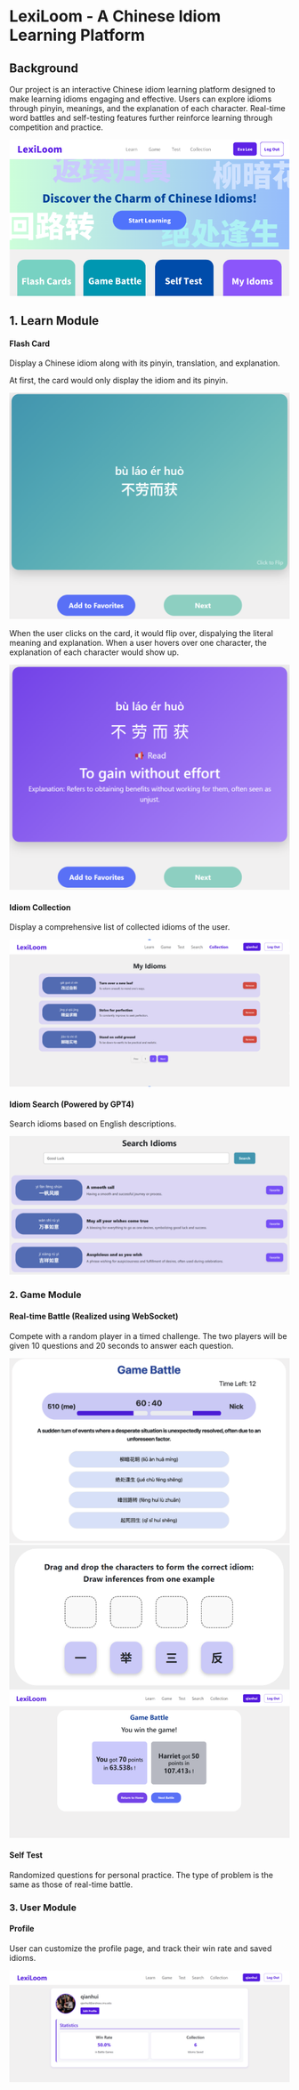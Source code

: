 # LexiLoom - A Chinese Idiom Learning Platform
## Background

Our project is an interactive Chinese idiom learning platform designed to make learning idioms engaging and effective. Users can explore idioms through pinyin, meanings, and the explanation of each character. Real-time word battles and self-testing features further reinforce learning through competition and practice.

<img src="./files/pictures/home.jpg" alt="" style="zoom:80%;" />

## 1. Learn Module

#### Flash Card

Display a Chinese idiom along with its pinyin, translation, and explanation.

At first, the card would only display the idiom and its pinyin.

<img src="./files/pictures/flash_card1.png" alt="" style="zoom:50%;" />

When the user clicks on the card, it would flip over, dispalying the literal meaning and explanation. When a user hovers over one character, the explanation of each character would show up.

<img src="./files/pictures/flash_card2.png" alt="" style="zoom:50%;" />

#### Idiom Collection

Display a comprehensive list of collected idioms of the user.

<img src="./files/pictures/my_idioms.png" alt="" style="zoom:50%;" />

#### Idiom Search (Powered by GPT4)

Search idioms based on English descriptions.

<img src="./files/pictures/search.png" alt="" style="zoom:50%;" />

### 2. Game Module

#### Real-time Battle (Realized using WebSocket)

Compete with a random player in a timed challenge. The two players will be given 10 questions and 20 seconds to answer each question.

<img src="./files/pictures/game1.png" alt="" style="zoom:70%;" />

<img src="./files/pictures/game2.png" alt="" style="zoom:70%;" />

<img src="./files/pictures/game3.png" alt="" style="zoom:70%;" />

#### Self Test

Randomized questions for personal practice. The type of problem is the same as those of real-time battle.

### 3. User Module

#### Profile

User can customize the profile page, and track their win rate and saved idioms.

<img src="./files/pictures/profile.png" alt="" style="zoom:70%;" />
